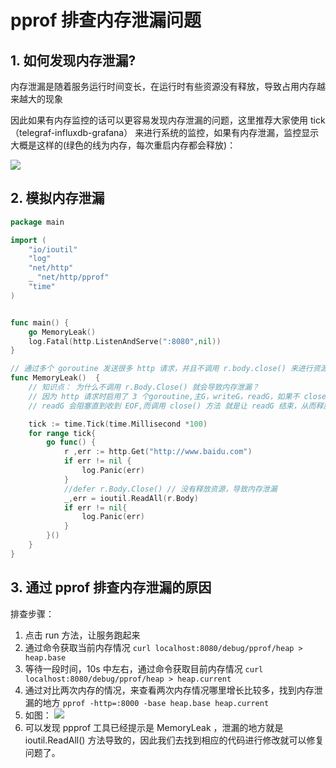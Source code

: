 # pprof 排查内存泄漏问题

## 1. 如何发现内存泄漏?

内存泄漏是随着服务运行时间变长，在运行时有些资源没有释放，导致占用内存越来越大的现象

因此如果有内存监控的话可以更容易发现内存泄漏的问题，这里推荐大家使用 tick （telegraf-influxdb-grafana）
来进行系统的监控，如果有内存泄漏，监控显示大概是这样的(绿色的线为内存，每次重启内存都会释放)：

![](http://qiniu.gonote.cn/tick_memory_leak.png)

## 2. 模拟内存泄漏

```go
package main

import (
	"io/ioutil"
	"log"
	"net/http"
	_ "net/http/pprof"
	"time"
)


func main() {
	go MemoryLeak()
	log.Fatal(http.ListenAndServe(":8080",nil))
}

// 通过多个 goroutine 发送很多 http 请求，并且不调用 r.body.close() 来进行资源释放，从而导致内存泄漏
func MemoryLeak()  {
	// 知识点： 为什么不调用 r.Body.Close() 就会导致内存泄漏？
	// 因为 http 请求时启用了 3 个goroutine,主G，writeG，readG，如果不 close() 掉的话，
	// readG 会阻塞直到收到 EOF,而调用 close() 方法 就是让 readG 结束，从而释放资源

	tick := time.Tick(time.Millisecond *100)
	for range tick{
		go func() {
			r ,err := http.Get("http://www.baidu.com")
			if err != nil {
				log.Panic(err)
			}
			//defer r.Body.Close() // 没有释放资源，导致内存泄漏
			_,err = ioutil.ReadAll(r.Body)
			if err != nil{
				log.Panic(err)
			}
		}()
	}
}
```

## 3. 通过 pprof 排查内存泄漏的原因

排查步骤：

1. 点击 run 方法，让服务跑起来
2. 通过命令获取当前内存情况 `curl localhost:8080/debug/pprof/heap > heap.base`
3. 等待一段时间，10s 中左右，通过命令获取目前内存情况 `curl localhost:8080/debug/pprof/heap > heap.current`
4. 通过对比两次内存的情况，来查看两次内存情况哪里增长比较多，找到内存泄漏的地方 `pprof -http=:8000 -base heap.base heap.current`
5. 如图：
![](http://qiniu.gonote.cn/pprof_memory_leak.png)
6. 可以发现 ppprof 工具已经提示是 MemoryLeak ，泄漏的地方就是 ioutil.ReadAll() 方法导致的，因此我们去找到相应的代码进行修改就可以修复问题了。